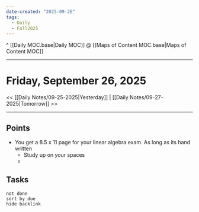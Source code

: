 ```yaml
---
date-created: "2025-09-26"
tags:
  - Daily
  - Fall2025
---
```

^ [[Daily MOC.base|Daily MOC]]
@ [[Maps of Content MOC.base|Maps of Content MOC]]

---
# Friday, September 26, 2025
<< [[Daily Notes/09-25-2025|Yesterday]] | [[Daily Notes/09-27-2025|Tomorrow]] >>

---
## Points
- You get a 8.5 x 11 page for your linear algebra exam. As long as its hand written
	- Study up on your spaces
	- 

## Tasks
```tasks
not done
sort by due
hide backlink
```
